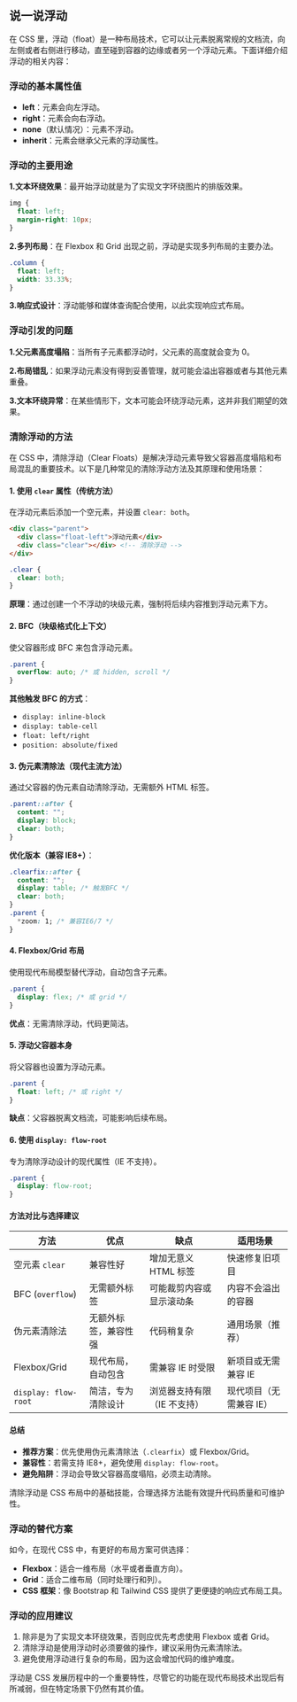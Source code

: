 ## 说一说浮动

在 CSS 里，浮动（float）是一种布局技术，它可以让元素脱离常规的文档流，向左侧或者右侧进行移动，直至碰到容器的边缘或者另一个浮动元素。下面详细介绍浮动的相关内容：

### 浮动的基本属性值

- **left**：元素会向左浮动。
- **right**：元素会向右浮动。
- **none**（默认情况）：元素不浮动。
- **inherit**：元素会继承父元素的浮动属性。

### 浮动的主要用途

**1.文本环绕效果**：最开始浮动就是为了实现文字环绕图片的排版效果。

```css
img {
  float: left;
  margin-right: 10px;
}
```

**2.多列布局**：在 Flexbox 和 Grid 出现之前，浮动是实现多列布局的主要办法。

```css
.column {
  float: left;
  width: 33.33%;
}
```

**3.响应式设计**：浮动能够和媒体查询配合使用，以此实现响应式布局。

### 浮动引发的问题

**1.父元素高度塌陷**：当所有子元素都浮动时，父元素的高度就会变为 0。

**2.布局错乱**：如果浮动元素没有得到妥善管理，就可能会溢出容器或者与其他元素重叠。

**3.文本环绕异常**：在某些情形下，文本可能会环绕浮动元素，这并非我们期望的效果。

### 清除浮动的方法

在 CSS 中，清除浮动（Clear Floats）是解决浮动元素导致父容器高度塌陷和布局混乱的重要技术。以下是几种常见的清除浮动方法及其原理和使用场景：

#### 1. **使用 `clear` 属性（传统方法）**

在浮动元素后添加一个空元素，并设置 `clear: both`。

```html
<div class="parent">
  <div class="float-left">浮动元素</div>
  <div class="clear"></div> <!-- 清除浮动 -->
</div>
```

```css
.clear {
  clear: both;
}
```

**原理**：通过创建一个不浮动的块级元素，强制将后续内容推到浮动元素下方。

#### 2. **BFC（块级格式化上下文）**

使父容器形成 BFC 来包含浮动元素。

```css
.parent {
  overflow: auto; /* 或 hidden, scroll */
}
```

**其他触发 BFC 的方式**：

- `display: inline-block`
- `display: table-cell`
- `float: left/right`
- `position: absolute/fixed`

#### 3. **伪元素清除法（现代主流方法）**

通过父容器的伪元素自动清除浮动，无需额外 HTML 标签。

```css
.parent::after {
  content: "";
  display: block;
  clear: both;
}
```

**优化版本（兼容 IE8+）**：

```css
.clearfix::after {
  content: "";
  display: table; /* 触发BFC */
  clear: both;
}
.parent {
  *zoom: 1; /* 兼容IE6/7 */
}
```

#### 4. **Flexbox/Grid 布局**

使用现代布局模型替代浮动，自动包含子元素。

```css
.parent {
  display: flex; /* 或 grid */
}
```

**优点**：无需清除浮动，代码更简洁。

#### 5. **浮动父容器本身**

将父容器也设置为浮动元素。

```css
.parent {
  float: left; /* 或 right */
}
```

**缺点**：父容器脱离文档流，可能影响后续布局。

#### 6. **使用 `display: flow-root`**

专为清除浮动设计的现代属性（IE 不支持）。

```css
.parent {
  display: flow-root;
}
```

#### 方法对比与选择建议

| 方法                 | 优点                 | 缺点                        | 适用场景                |
| -------------------- | -------------------- | --------------------------- | ----------------------- |
| 空元素 `clear`       | 兼容性好             | 增加无意义 HTML 标签        | 快速修复旧项目          |
| BFC (`overflow`)     | 无需额外标签         | 可能裁剪内容或显示滚动条    | 内容不会溢出的容器      |
| 伪元素清除法         | 无额外标签，兼容性强 | 代码稍复杂                  | 通用场景（推荐）        |
| Flexbox/Grid         | 现代布局，自动包含   | 需兼容 IE 时受限            | 新项目或无需兼容 IE     |
| `display: flow-root` | 简洁，专为清除设计   | 浏览器支持有限（IE 不支持） | 现代项目（无需兼容 IE） |

#### 总结

- **推荐方案**：优先使用伪元素清除法（`.clearfix`）或 Flexbox/Grid。
- **兼容性**：若需支持 IE8+，避免使用 `display: flow-root`。
- **避免陷阱**：浮动会导致父容器高度塌陷，必须主动清除。

清除浮动是 CSS 布局中的基础技能，合理选择方法能有效提升代码质量和可维护性。

### 浮动的替代方案

如今，在现代 CSS 中，有更好的布局方案可供选择：

- **Flexbox**：适合一维布局（水平或者垂直方向）。
- **Grid**：适合二维布局（同时处理行和列）。
- **CSS 框架**：像 Bootstrap 和 Tailwind CSS 提供了更便捷的响应式布局工具。

### 浮动的应用建议

1. 除非是为了实现文本环绕效果，否则应优先考虑使用 Flexbox 或者 Grid。
2. 清除浮动是使用浮动时必须要做的操作，建议采用伪元素清除法。
3. 避免使用浮动进行复杂的布局，因为这会增加代码的维护难度。



浮动是 CSS 发展历程中的一个重要特性，尽管它的功能在现代布局技术出现后有所减弱，但在特定场景下仍然有其价值。